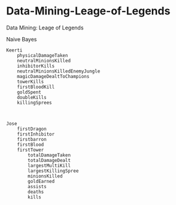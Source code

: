 Data-Mining-Leage-of-Legends
============================

Data Mining: Leage of Legends


Naive Bayes

    Keerti
        physicalDamageTaken
        neutralMinionsKilled
        inhibitorKills
        neutralMinionsKilledEnemyJungle
        magicDamageDealtToChampions
        towerKills
        firstBloodKill
        goldSpent
        doubleKills
        killingSprees

        

    Jose
        firstDragon
        firstInhibitor
        firstbarron
        firstBlood
        firstTower
            totalDamageTaken
            totalDamageDealt
            largestMultiKill
            largestKillingSpree
            minionsKilled
            goldEarned
            assists
            deaths
            kills

